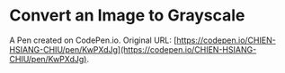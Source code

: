 # Convert an Image to Grayscale

A Pen created on CodePen.io. Original URL: [https://codepen.io/CHIEN-HSIANG-CHIU/pen/KwPXdJg](https://codepen.io/CHIEN-HSIANG-CHIU/pen/KwPXdJg).

